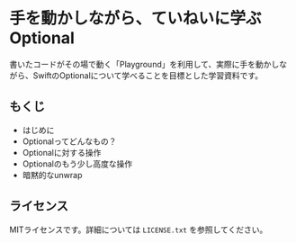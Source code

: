 # 手を動かしながら、ていねいに学ぶOptional


書いたコードがその場で動く「Playground」を利用して、実際に手を動かしながら、SwiftのOptionalについて学べることを目標とした学習資料です。


## もくじ
- はじめに
- Optionalってどんなもの？
- Optionalに対する操作
- Optionalのもう少し高度な操作
- 暗黙的なunwrap


## ライセンス
MITライセンスです。詳細については `LICENSE.txt` を参照してください。
